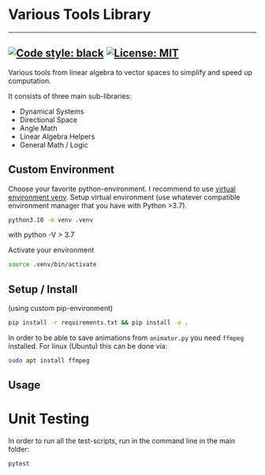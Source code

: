 # Various Tools Library
---
[![Code style: black](https://img.shields.io/badge/code%20style-black-000000.svg)](https://github.com/ambv/black)
[![License: MIT](https://img.shields.io/badge/License-MIT-yellow.svg)](https://opensource.org/licenses/MIT)
---

Various tools from linear algebra to vector spaces to simplify and speed up computation.

It consists of three main sub-libraries:
- Dynamical Systems
- Directional Space
- Angle Math
- Linear Algebra Helpers
- General Math / Logic

## Custom Environment
Choose your favorite python-environment. I recommend to use [virtual environment venv](https://docs.python.org/3/library/venv.html).
Setup virtual environment (use whatever compatible environment manager that you have with Python >3.7).

``` bash
python3.10 -m venv .venv
```
with python -V > 3.7

Activate your environment
``` sh
source .venv/bin/activate
```


## Setup / Install
(using custom pip-environment)
``` bash
pip install -r requirements.txt && pip install -e .
```

In order to be able to save animations from `animator.py` you need `ffmpeg` installed. For linux (Ubuntu) this can be done via:
``` bash
sudo apt install ffmpeg
```

## Usage


# Unit Testing
In order to run all the test-scripts, run in the command line in the main folder:
``` bash
pytest
```

